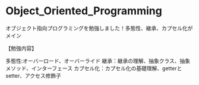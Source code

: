 # Object_Oriented_Programming
オブジェクト指向プログラミングを勉強しました！多態性、継承、カプセル化がメイン

【勉強内容】

多態性:オーバーロード、オーバーライド
継承：継承の理解、抽象クラス、抽象メソッド、インターフェース
カプセル化：カプセル化の基礎理解、getterとsetter、アクセス修飾子
